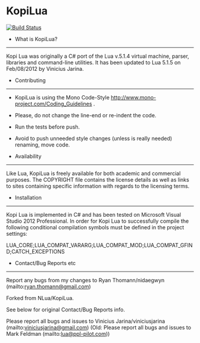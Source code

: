 KopiLua
=================

[![Build Status](https://travis-ci.org/nidaegwyn/KopiLua.svg?branch=master)](https://travis-ci.org/nidaegwyn/KopiLua)

* What is KopiLua?
 ------------
 Kopi Lua was originally a C# port of the Lua v.5.1.4 virtual machine, parser, libraries and 
 command-line utilities.
 It has been updated to Lua 5.1.5 on Feb/08/2012 by Vinicius Jarina.
   
* Contributing
 --------------
 * KopiLua is using the Mono Code-Style http://www.mono-project.com/Coding_Guidelines .
 * Please, do not change the line-end or re-indent the code.
 * Run the tests before push.
 * Avoid to push unneeded style changes (unless is really needed) renaming, move code.
 

* Availability
 ------------
 Like Lua, KopiLua is freely available for both academic and commercial
 purposes. The COPYRIGHT file contains the license details as well as
 links to sites containing specific information with regards to the
 licensing terms.
  

* Installation
 --------------
 Kopi Lua is implemented in C# and has been tested on Microsoft Visual Studio 2012 
 Professional. In order for Kopi Lua to successfully compile the following
 conditional compilation symbols must be defined in the project settings:
  
 LUA_CORE;LUA_COMPAT_VARARG;LUA_COMPAT_MOD;LUA_COMPAT_GFIND;CATCH_EXCEPTIONS
  
* Contact/Bug Reports etc
 -------------------------
 Report any bugs from my changes to Ryan Thomann/nidaegwyn (mailto:ryan.thomann@gmail.com)

 Forked from NLua/KopiLua. 

 See below for original Contact/Bug Reports info.

 Please report all bugs and issues to Vinicius Jarina/viniciusjarina (mailto:viniciusjarina@gmail.com)
 (Old: Please report all bugs and issues to Mark Feldman (mailto:lua@ppl-pilot.com))


